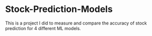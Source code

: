 # Stock-Prediction-Models
This is a project I did to measure and compare the accuracy of stock prediction for 4 different ML models.
